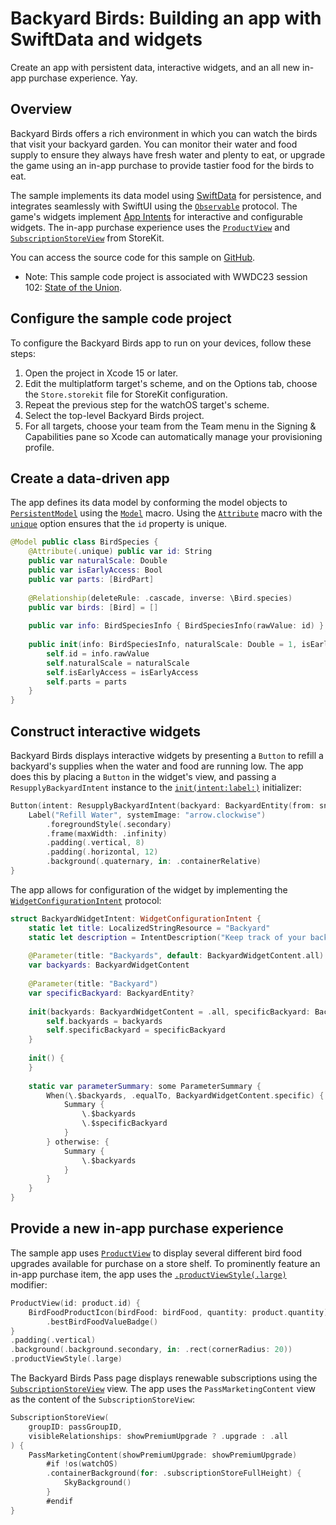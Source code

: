 # Backyard Birds: Building an app with SwiftData and widgets

Create an app with persistent data, interactive widgets, and an all new in-app purchase experience. Yay.

## Overview

Backyard Birds offers a rich environment in which you can watch the birds that visit your backyard garden. 
You can monitor their water and food supply to ensure they always have fresh water and plenty to eat, 
or upgrade the game using an in-app purchase to provide tastier food for the birds to eat.

 The sample implements its data model using [SwiftData](https://developer.apple.com/documentation/swiftdata) 
 for persistence, and integrates seamlessly with SwiftUI using the [`Observable`](https://developer.apple.com/documentation/observation) protocol. 
 The game's widgets implement [App Intents](https://developer.apple.com/documentation/AppIntents) for interactive and configurable widgets. The in-app purchase experience uses the [`ProductView`](https://developer.apple.com/documentation/storekit/productview) 
 and [`SubscriptionStoreView`](https://developer.apple.com/documentation/storekit/subscriptionstoreview) from StoreKit.

You can access the source code for this sample
on [GitHub](https://github.com/apple/sample-backyard-birds).

- Note: This sample code project is associated with WWDC23 session 102:
[State of the Union](https://developer.apple.com/wwdc23/102/).

## Configure the sample code project

To configure the Backyard Birds app to run on your devices, follow these steps:

1. Open the project in Xcode 15 or later.
2. Edit the multiplatform target's scheme, and on the Options tab, choose the `Store.storekit` file for StoreKit configuration.
3. Repeat the previous step for the watchOS target's scheme.
4. Select the top-level Backyard Birds project.
5. For all targets, choose your team from the Team menu in the Signing & Capabilities pane so Xcode can automatically manage your provisioning profile.

## Create a data-driven app

The app defines its data model by conforming the model objects to [`PersistentModel`](https://developer.apple.com/documentation/swiftdata/persistentmodel) 
using the [`Model`](https://developer.apple.com/documentation/swiftdata/model()) macro. 
Using the [`Attribute`](https://developer.apple.com/documentation/swiftdata/attribute(_:originalName:hashModifier:)) macro 
with the [`unique`](https://developer.apple.com/documentation/swiftdata/schema/attribute/option/unique) 
option ensures that the `id` property is unique.

``` swift
@Model public class BirdSpecies {
    @Attribute(.unique) public var id: String
    public var naturalScale: Double
    public var isEarlyAccess: Bool
    public var parts: [BirdPart]
    
    @Relationship(deleteRule: .cascade, inverse: \Bird.species)
    public var birds: [Bird] = []
    
    public var info: BirdSpeciesInfo { BirdSpeciesInfo(rawValue: id) }
    
    public init(info: BirdSpeciesInfo, naturalScale: Double = 1, isEarlyAccess: Bool = false, parts: [BirdPart]) {
        self.id = info.rawValue
        self.naturalScale = naturalScale
        self.isEarlyAccess = isEarlyAccess
        self.parts = parts
    }
}
```

## Construct interactive widgets

Backyard Birds displays interactive widgets by presenting a ``Button`` to refill a backyard's supplies 
when the water and food are running low. The app does this by placing a `Button` in the widget's view, 
and passing a `ResupplyBackyardIntent` instance to the
 [`init(intent:label:)`](https://developer.apple.com/documentation/swiftui/button/init(intent:label:)) initializer:

``` swift
Button(intent: ResupplyBackyardIntent(backyard: BackyardEntity(from: snapshot.backyard))) {
    Label("Refill Water", systemImage: "arrow.clockwise")
        .foregroundStyle(.secondary)
        .frame(maxWidth: .infinity)
        .padding(.vertical, 8)
        .padding(.horizontal, 12)
        .background(.quaternary, in: .containerRelative)
}
```

The app allows for configuration of the widget by implementing the 
 [`WidgetConfigurationIntent`](https://developer.apple.com/documentation/appintents/widgetconfigurationintent)
  protocol:

``` swift
struct BackyardWidgetIntent: WidgetConfigurationIntent {
    static let title: LocalizedStringResource = "Backyard"
    static let description = IntentDescription("Keep track of your backyards.")
    
    @Parameter(title: "Backyards", default: BackyardWidgetContent.all)
    var backyards: BackyardWidgetContent
    
    @Parameter(title: "Backyard")
    var specificBackyard: BackyardEntity?
    
    init(backyards: BackyardWidgetContent = .all, specificBackyard: BackyardEntity? = nil) {
        self.backyards = backyards
        self.specificBackyard = specificBackyard
    }
    
    init() {
    }
    
    static var parameterSummary: some ParameterSummary {
        When(\.$backyards, .equalTo, BackyardWidgetContent.specific) {
            Summary {
                \.$backyards
                \.$specificBackyard
            }
        } otherwise: {
            Summary {
                \.$backyards
            }
        }
    }
}
```

## Provide a new in-app purchase experience

The sample app uses [`ProductView`](https://developer.apple.com/documentation/storekit/productview) to display several different bird food upgrades available for purchase on a store shelf. 
To prominently feature an in-app purchase item, the app uses the
 [`.productViewStyle(.large)`](https://developer.apple.com/documentation/storekit/productview/4202371-productviewstyle) modifier:

``` swift
ProductView(id: product.id) {
    BirdFoodProductIcon(birdFood: birdFood, quantity: product.quantity)
        .bestBirdFoodValueBadge()
}
.padding(.vertical)
.background(.background.secondary, in: .rect(cornerRadius: 20))
.productViewStyle(.large)
```

The Backyard Birds Pass page displays renewable subscriptions using the
 [`SubscriptionStoreView`](https://developer.apple.com/documentation/storekit/subscriptionstoreview) view. 
 The app uses the `PassMarketingContent` view as the content of the `SubscriptionStoreView`:

``` swift
SubscriptionStoreView(
    groupID: passGroupID,
    visibleRelationships: showPremiumUpgrade ? .upgrade : .all
) {
    PassMarketingContent(showPremiumUpgrade: showPremiumUpgrade)
        #if !os(watchOS)
        .containerBackground(for: .subscriptionStoreFullHeight) {
            SkyBackground()
        }
        #endif
}
```

